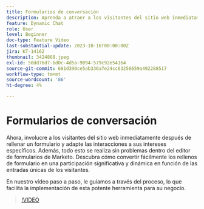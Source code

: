 ```yaml
---
title: Formularios de conversación
description: Aprenda a atraer a los visitantes del sitio web inmediatamente después de rellenar un formulario.
feature: Dynamic Chat
role: User
level: Beginner
doc-type: Feature Video
last-substantial-update: 2023-10-16T00:00:00Z
jira: KT-14162
thumbnail: 3424868.jpeg
exl-id: 50dd76d7-bd0c-4d5a-9094-579c92e54164
source-git-commit: 681d390ce5ab336a7e24cc63256659a492288517
workflow-type: tm+mt
source-wordcount: '86'
ht-degree: 4%

---
```


# Formularios de conversación

Ahora, involucre a los visitantes del sitio web inmediatamente después de rellenar un formulario y adapte las interacciones a sus intereses específicos. Además, todo esto se realiza sin problemas dentro del editor de formularios de Marketo. Descubra cómo convertir fácilmente los rellenos de formulario en una participación significativa y dinámica en función de las entradas únicas de los visitantes.

En nuestro vídeo paso a paso, le guiamos a través del proceso, lo que facilita la implementación de esta potente herramienta para su negocio.

>[!VIDEO](https://video.tv.adobe.com/v/3443359/?learn=on&captions=spa)

